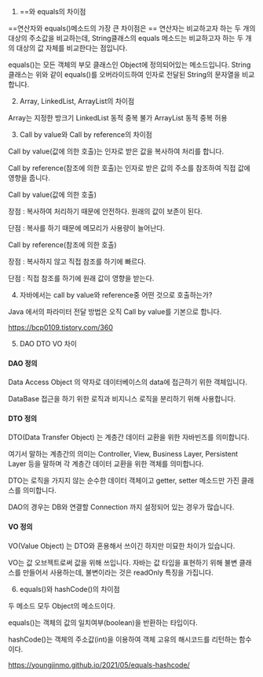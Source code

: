 1. ==와 equals의 차이점

==연산자와 equals()메소드의 가장 큰 차이점은 == 연산자는 비교하고자 하는 두 개의 대상의 주소값을 비교하는데, String클래스의 equals 메소드는 비교하고자 하는 두 개의 대상의 값 자체를 비교한다는 점입니다.

equals()는 모든 객체의 부모 클래스인 Object에 정의되어있는 메소드입니다. String 클래스는 위와 같이 equals()를 오버라이드하여 인자로 전달된 String의 문자열을 비교합니다.

2. Array, LinkedList, ArrayList의 차이점

Array는 지정한 방크기
LinkedList 동적 중복 불가
ArrayList 동적 중복 허용 

3. Call by value와 Call by reference의 차이점

Call by value(값에 의한 호출)는 인자로 받은 값을 복사하여 처리를 합니다.

Call by reference(참조에 의한 호출)는 인자로 받은 값의 주소를 참조하여 직접 값에 영향을 줍니다.

Call by value(값에 의한 호출)

장점 : 복사하여 처리하기 때문에 안전하다. 원래의 값이 보존이 된다.

단점 : 복사를 하기 때문에 메모리가 사용량이 늘어난다.

Call by reference(참조에 의한 호출)

장점 : 복사하지 않고 직접 참조를 하기에 빠르다.

단점 : 직접 참조를 하기에 원래 값이 영향을 받는다.

4. 자바에서는 call by value와 reference중 어떤 것으로 호출하는가?

Java 에서의 파라미터 전달 방법은 오직 Call by value를 기본으로 합니다.

https://bcp0109.tistory.com/360

5. DAO DTO VO 차이

#### DAO 정의

Data Access Object 의 약자로 데이터베이스의 data에 접근하기 위한 객체입니다.

DataBase 접근을 하기 위한 로직과 비지니스 로직을 분리하기 위해 사용합니다.


#### DTO 정의 

DTO(Data Transfer Object) 는 계층간 데이터 교환을 위한 자바빈즈를 의미합니다. 

여기서 말하는 계층간의 의미는 Controller, View, Business Layer, Persistent Layer 등을 말하며 각 계층간 데이터 교환을 위한 객체를 의미합니다. 

DTO는 로직을 가지지 않는 순수한 데이터 객체이고 getter, setter 메소드만 가진 클래스를 의미합니다. 

DAO의 경우는 DB와 연결할 Connection 까지 설정되어 있는 경우가 많습니다.

#### VO 정의 

VO(Value Object) 는 DTO와 혼용해서 쓰이긴 하지만 미묘한 차이가 있습니다.

VO는 값 오브젝트로써 값을 위해 쓰입니다. 자바는 값 타입을 표현하기 위해 불변 클래스를 만들어서 사용하는데, 불변이라는 것은 readOnly 특징을 가집니다.

6. equals()와 hashCode()의 차이점

두 메소드 모두 Object의 메소드이다.

equals()는 객체의 값의 일치여부(boolean)을 반환하는 타입이다.

hashCode()는 객체의 주소값(int)을 이용하여 객체 고유의 해시코드를 리턴하는 함수이다.

https://youngjinmo.github.io/2021/05/equals-hashcode/
